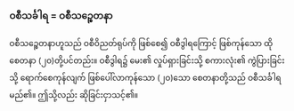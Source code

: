 ### ဝစီသင်္ခါရ = ဝစီသဉ္စေတနာ

ဝစီသဉ္စေတနာဟူသည် ဝစီဝိညတ်ရုပ်ကို ဖြစ်စေ၍ ဝစီဒွါရကြောင့် ဖြစ်ကုန်သော ထိုစေတနာ (၂၀)တို့ပင်တည်း။ 
ဝစီဒွါရ၌ မေး၏ လှုပ်ရှားခြင်းသို့ စကားလုံး၏ ကွဲပြားခြင်းသို့ ရောက်စေကုန်လျက် ဖြစ်ပေါ်လာကုန်သော (၂၀)သော စေတနာတို့သည် ဝစီသင်္ခါရမည်၏။ 
ဤသို့လည်း ဆိုခြင်းငှာသင့်၏။
